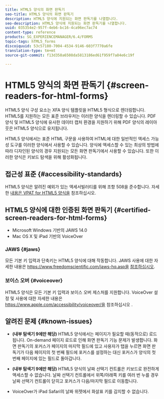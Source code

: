 ```yaml
---
title: HTML5 양식의 화면 판독기
seo-title: HTML5 양식의 화면 판독기
description: HTML5 양식에 지원되는 화면 판독기를 나열합니다.
seo-description: HTML5 양식에 지원되는 화면 판독기를 나열합니다.
uuid: 035354e2-957f-4eb6-bc16-4ca96ec7ac74
content-type: reference
products: SG_EXPERIENCEMANAGER/6.4/FORMS
topic-tags: hTML5_forms
discoiquuid: 53c57180-7004-4534-9146-603f7770a6fe
translation-type: tm+mt
source-git-commit: f13d358a6508da5813186ed61f959f7a84e6c19f

---
```



# HTML5 양식의 화면 판독기 {#screen-readers-for-html-forms}

HTML5 양식 구성 요소는 XFA 양식 템플릿을 HTML5 형식으로 렌더링합니다. HTML5를 지원하는 모든 표준 브라우저는 이러한 양식을 렌더링할 수 있습니다. PDF 양식 및 HTML5 양식에 유사한 데이터 캡처 환경을 지원하기 위해 PDF 양식의 레이아웃은 HTML5 양식으로 유지됩니다.

HTML5 양식에서는 표준 HTML 구문을 사용하여 HTML에 대한 일반적인 액세스 가능성 도구를 이러한 양식에서 사용할 수 있습니다. 양식에 액세스할 수 있는 최상의 방법에 따라 디자인된 양식의 경우 지원되는 모든 화면 판독기에서 사용할 수 있습니다. 또한 이러한 양식은 키보드 탐색을 위해 활성화됩니다.

## 접근성 표준 {#accessibility-standards}

HTML5 양식은 알려진 예외가 있는 액세서빌러티를 위해 조항 508을 준수합니다. 자세한 [내용은 VPAT for HTML5 양식을](https://www.adobe.com/mena_en/accessibility/compliance/livecycle-mobile-forms-es4-section-508-vpat.html) 참조하십시오.

## HTML5 양식에 대한 인증된 화면 판독기 {#certified-screen-readers-for-html-forms}

* Microsoft Windows 기반의 JAWS 14.0
* Mac OS X 및 iPad 기반의 VoiceOver

### JAWS {#jaws}

모든 기본 키 입력과 단축키는 HTML5 양식에 대해 작동합니다. JAWS 사용에 대한 자세한 내용은 https://www.freedomscientific.com/jaws-hq.asp을 [참조하십시오](https://www.freedomscientific.com/jaws-hq.asp).

### 보이스 오버 {#voiceover}

HTML5 양식은 모든 기본 키 입력과 보이스 오버 제스처를 지원합니다. VoiceOver 설정 및 사용에 대한 자세한 내용은 https://www.apple.com/accessibility/voiceover/을 참조하십시오 [](https://www.apple.com/accessibility/voiceover/).

## 알려진 문제 {#known-issues}

* **(내부 탐색기 9에만 해당)** HTML5 양식에서는 페이지가 필요할 때(동적으로) 로드됩니다. On-demand 페이지 로드로 인해 화면 판독기 기능 문제가 발생합니다. 화면 판독기의 포커스가 페이지의 마지막 필드에 있고 사용자가 탭을 누르면 화면 판독기가 다음 페이지의 첫 번째 필드에 포커스를 설정하는 대신 포커스가 양식의 첫 번째 페이지에 있는 필드로 돌아갑니다.
* **(내부 탐색기 9에만 해당)** HTML5 양식의 날짜 선택기 컨트롤은 키보드로 완전하게 액세스할 수 없습니다. 날짜 선택기 컨트롤에서 위쪽/아래쪽 키를 여러 번 누를 경우 날짜 선택기 컨트롤이 닫히고 포커스가 다음/마지막 필드로 이동합니다.

* VoiceOver가 iPad Safari의 날짜 위젯에서 화살표 키를 감지할 수 없습니다.
